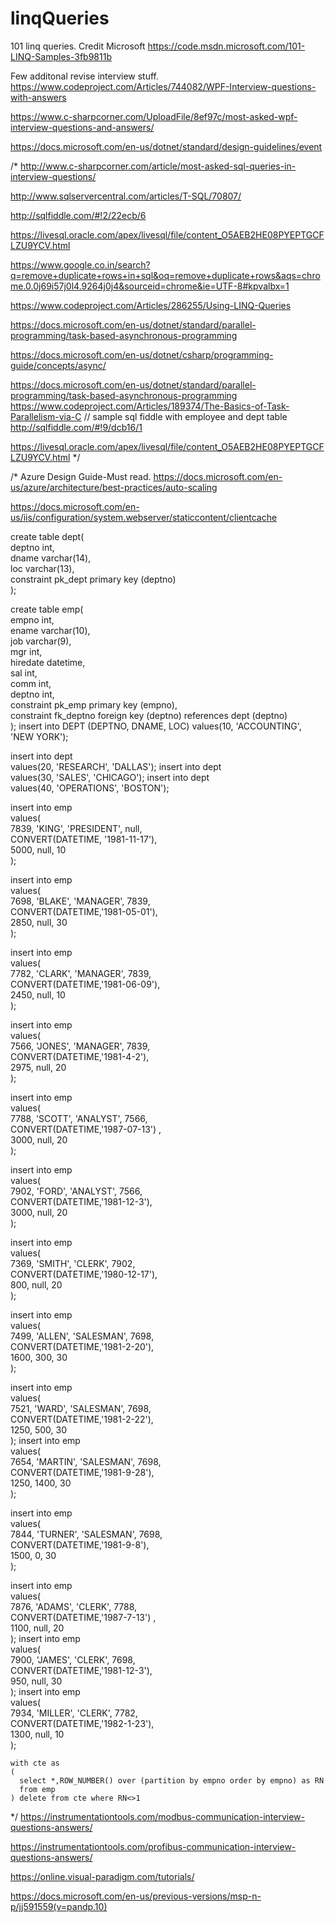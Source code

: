 # linqQueries
101 linq queries. Credit Microsoft https://code.msdn.microsoft.com/101-LINQ-Samples-3fb9811b

Few additonal revise interview stuff.
https://www.codeproject.com/Articles/744082/WPF-Interview-questions-with-answers

https://www.c-sharpcorner.com/UploadFile/8ef97c/most-asked-wpf-interview-questions-and-answers/

https://docs.microsoft.com/en-us/dotnet/standard/design-guidelines/event

 /* 
 http://www.c-sharpcorner.com/article/most-asked-sql-queries-in-interview-questions/
 
  http://www.sqlservercentral.com/articles/T-SQL/70807/
 
 http://sqlfiddle.com/#!2/22ecb/6
 
 https://livesql.oracle.com/apex/livesql/file/content_O5AEB2HE08PYEPTGCFLZU9YCV.html
 
 https://www.google.co.in/search?q=remove+duplicate+rows+in+sql&oq=remove+duplicate+rows&aqs=chrome.0.0j69i57j0l4.9264j0j4&sourceid=chrome&ie=UTF-8#kpvalbx=1
 
  https://www.codeproject.com/Articles/286255/Using-LINQ-Queries
 
 https://docs.microsoft.com/en-us/dotnet/standard/parallel-programming/task-based-asynchronous-programming
 
 https://docs.microsoft.com/en-us/dotnet/csharp/programming-guide/concepts/async/
 
 https://docs.microsoft.com/en-us/dotnet/standard/parallel-programming/task-based-asynchronous-programming
https://www.codeproject.com/Articles/189374/The-Basics-of-Task-Parallelism-via-C
// sample sql fiddle with employee and dept table
http://sqlfiddle.com/#!9/dcb16/1

https://livesql.oracle.com/apex/livesql/file/content_O5AEB2HE08PYEPTGCFLZU9YCV.html
  */
  
  /*
  Azure Design Guide-Must read.
  https://docs.microsoft.com/en-us/azure/architecture/best-practices/auto-scaling
  
  https://docs.microsoft.com/en-us/iis/configuration/system.webserver/staticcontent/clientcache


create table dept(  
  deptno     int,  
  dname      varchar(14),  
  loc        varchar(13),  
  constraint pk_dept primary key (deptno)  
);

create table emp(  
  empno    int,  
  ename    varchar(10),  
  job      varchar(9),  
  mgr      int,  
  hiredate datetime,  
  sal      int,  
  comm     int,  
  deptno   int,  
  constraint pk_emp primary key (empno),  
  constraint fk_deptno foreign key (deptno) references dept (deptno)  
);
insert into DEPT (DEPTNO, DNAME, LOC)
values(10, 'ACCOUNTING', 'NEW YORK');

insert into dept  
values(20, 'RESEARCH', 'DALLAS');
insert into dept  
values(30, 'SALES', 'CHICAGO');
insert into dept  
values(40, 'OPERATIONS', 'BOSTON');

insert into emp  
values(  
 7839, 'KING', 'PRESIDENT', null,  
 CONVERT(DATETIME, '1981-11-17'),  
 5000, null, 10  
);

insert into emp  
values(  
 7698, 'BLAKE', 'MANAGER', 7839,  
 CONVERT(DATETIME,'1981-05-01'),  
 2850, null, 30  
);

insert into emp  
values(  
 7782, 'CLARK', 'MANAGER', 7839,  
 CONVERT(DATETIME,'1981-06-09'),  
 2450, null, 10  
);

insert into emp  
values(  
 7566, 'JONES', 'MANAGER', 7839,  
 CONVERT(DATETIME,'1981-4-2'),  
 2975, null, 20  
);

insert into emp  
values(  
 7788, 'SCOTT', 'ANALYST', 7566,  
 CONVERT(DATETIME,'1987-07-13') ,  
 3000, null, 20  
);

insert into emp  
values(  
 7902, 'FORD', 'ANALYST', 7566,  
 CONVERT(DATETIME,'1981-12-3'),  
 3000, null, 20  
);

insert into emp  
values(  
 7369, 'SMITH', 'CLERK', 7902,  
 CONVERT(DATETIME,'1980-12-17'),  
 800, null, 20  
);

insert into emp  
values(  
 7499, 'ALLEN', 'SALESMAN', 7698,  
 CONVERT(DATETIME,'1981-2-20'),  
 1600, 300, 30  
  );
  
  insert into emp  
values(  
 7521, 'WARD', 'SALESMAN', 7698,  
 CONVERT(DATETIME,'1981-2-22'),  
 1250, 500, 30  
);
insert into emp  
values(  
 7654, 'MARTIN', 'SALESMAN', 7698,  
 CONVERT(DATETIME,'1981-9-28'),  
 1250, 1400, 30  
);

insert into emp  
values(  
 7844, 'TURNER', 'SALESMAN', 7698,  
 CONVERT(DATETIME,'1981-9-8'),  
 1500, 0, 30  
);

insert into emp  
values(  
 7876, 'ADAMS', 'CLERK', 7788,  
 CONVERT(DATETIME,'1987-7-13') ,  
 1100, null, 20  
);
insert into emp  
values(  
 7900, 'JAMES', 'CLERK', 7698,  
 CONVERT(DATETIME,'1981-12-3'),  
 950, null, 30  
);
insert into emp  
values(  
 7934, 'MILLER', 'CLERK', 7782,  
 CONVERT(DATETIME,'1982-1-23'),  
 1300, null, 10  
);

    with cte as
    (
      select *,ROW_NUMBER() over (partition by empno order by empno) as RN
      from emp
    ) delete from cte where RN<>1
  */
https://instrumentationtools.com/modbus-communication-interview-questions-answers/

https://instrumentationtools.com/profibus-communication-interview-questions-answers/

https://online.visual-paradigm.com/tutorials/

https://docs.microsoft.com/en-us/previous-versions/msp-n-p/jj591559(v=pandp.10)
